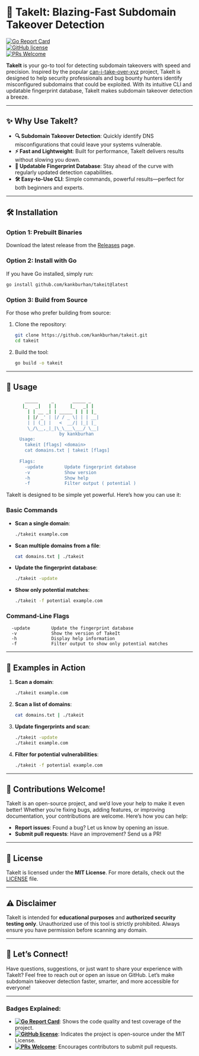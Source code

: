 # 🚀 TakeIt: Blazing-Fast Subdomain Takeover Detection

[![Go Report Card](https://goreportcard.com/badge/github.com/kankburhan/takeit)](https://goreportcard.com/report/github.com/kankburhan/takeit)  
[![GitHub license](https://img.shields.io/github/license/kankburhan/takeit)](https://github.com/kankburhan/takeit/blob/main/LICENSE)  
[![PRs Welcome](https://img.shields.io/badge/PRs-welcome-brightgreen.svg)](https://makeapullrequest.com)  

**TakeIt** is your go-to tool for detecting subdomain takeovers with speed and precision. Inspired by the popular [can-i-take-over-xyz](https://github.com/EdOverflow/can-i-take-over-xyz) project, TakeIt is designed to help security professionals and bug bounty hunters identify misconfigured subdomains that could be exploited. With its intuitive CLI and updatable fingerprint database, TakeIt makes subdomain takeover detection a breeze.

---

## ✨ Why Use TakeIt?

- **🔍 Subdomain Takeover Detection**: Quickly identify DNS misconfigurations that could leave your systems vulnerable.
- **⚡ Fast and Lightweight**: Built for performance, TakeIt delivers results without slowing you down.
- **📂 Updatable Fingerprint Database**: Stay ahead of the curve with regularly updated detection capabilities.
- **🛠️ Easy-to-Use CLI**: Simple commands, powerful results—perfect for both beginners and experts.

---

## 🛠️ Installation

### Option 1: Prebuilt Binaries
Download the latest release from the [Releases](https://github.com/kankburhan/takeit/releases) page.

### Option 2: Install with Go
If you have Go installed, simply run:
```bash
go install github.com/kankburhan/takeit@latest
```

### Option 3: Build from Source
For those who prefer building from source:
1. Clone the repository:
   ```bash
   git clone https://github.com/kankburhan/takeit.git
   cd takeit
   ```
2. Build the tool:
   ```bash
   go build -o takeit
   ```

---

## 🚦 Usage
   ```bash
          _____     _       _____ _   
         |_   _|   | |     |_   _| |  
           | | __ _| | _____ | | | |_ 
           | |/ _' | |/ / _ \| | | __|
           | | (_| |   <  __/| |_| |_ 
           \_/\__,_|_|\_\___\___/ \__|
                       by kankburhan
        Usage:
          takeit [flags] <domain>
          cat domains.txt | takeit [flags]
        
        Flags:
          -update        Update fingerprint database
          -v             Show version
          -h             Show help
          -f             Filter output ( potential )
   ```

TakeIt is designed to be simple yet powerful. Here’s how you can use it:

### Basic Commands
- **Scan a single domain**:
  ```bash
  ./takeit example.com
  ```

- **Scan multiple domains from a file**:
  ```bash
  cat domains.txt | ./takeit
  ```

- **Update the fingerprint database**:
  ```bash
  ./takeit -update
  ```

- **Show only potential matches**:
  ```bash
  ./takeit -f potential example.com
  ```

### Command-Line Flags
```text
  -update        Update the fingerprint database
  -v             Show the version of TakeIt
  -h             Display help information
  -f             Filter output to show only potential matches
```

---

## 🎯 Examples in Action

1. **Scan a domain**:
   ```bash
   ./takeit example.com
   ```

2. **Scan a list of domains**:
   ```bash
   cat domains.txt | ./takeit
   ```

3. **Update fingerprints and scan**:
   ```bash
   ./takeit -update
   ./takeit example.com
   ```

4. **Filter for potential vulnerabilities**:
   ```bash
   ./takeit -f potential example.com
   ```

---

## 🤝 Contributions Welcome!

TakeIt is an open-source project, and we’d love your help to make it even better! Whether you’re fixing bugs, adding features, or improving documentation, your contributions are welcome. Here’s how you can help:
- **Report issues**: Found a bug? Let us know by opening an issue.
- **Submit pull requests**: Have an improvement? Send us a PR!

---

## 📜 License

TakeIt is licensed under the **MIT License**. For more details, check out the [LICENSE](LICENSE) file.

---

## ⚠️ Disclaimer

TakeIt is intended for **educational purposes** and **authorized security testing only**. Unauthorized use of this tool is strictly prohibited. Always ensure you have permission before scanning any domain.

---

## 💬 Let’s Connect!

Have questions, suggestions, or just want to share your experience with TakeIt? Feel free to reach out or open an issue on GitHub. Let’s make subdomain takeover detection faster, smarter, and more accessible for everyone!

---

### Badges Explained:
- **[![Go Report Card](https://goreportcard.com/badge/github.com/kankburhan/takeit)](https://goreportcard.com/report/github.com/kankburhan/takeit)**: Shows the code quality and test coverage of the project.  
- **[![GitHub license](https://img.shields.io/github/license/kankburhan/takeit)](https://github.com/kankburhan/takeit/blob/main/LICENSE)**: Indicates the project is open-source under the MIT License.  
- **[![PRs Welcome](https://img.shields.io/badge/PRs-welcome-brightgreen.svg)](https://makeapullrequest.com)**: Encourages contributors to submit pull requests.  
